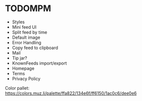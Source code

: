 # TODOMPM

* Styles
* Mini feed UI
* Split feed by time
* Default image
* Error Handling
* Copy feed to clipboard
* Mail
* Tip jar?
* KnownFeeds import/export
* Homepage
* Terms
* Privacy Policy

Color pallet:
https://colors.muz.li/palette/ffa822/134e6f/ff6150/1ac0c6/dee0e6
